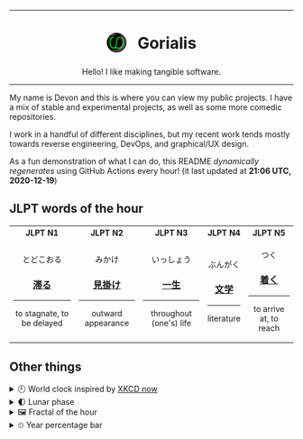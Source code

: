 ***

<h1 align="center">
<sub>
    <img src="readme/resources/avatar.png" height="36">
</sub>
&nbsp;
Gorialis
</h1>
<p align="center">
Hello! I like making tangible software.
</p>

***

My name is Devon and this is where you can view my public projects. I have a mix of stable and experimental projects, as well as some more comedic repositories.

I work in a handful of different disciplines, but my recent work tends mostly towards reverse engineering, DevOps, and graphical/UX design.

As a fun demonstration of what I can do, this README *dynamically regenerates* using GitHub Actions every hour! (it last updated at **21:06 UTC, 2020-12-19**)

<h2>JLPT words of the hour</h2>
<table>
    <tr>
        <th>JLPT N1</th>
        <th>JLPT N2</th>
        <th>JLPT N3</th>
        <th>JLPT N4</th>
        <th>JLPT N5</th>
    </tr>
    <tr>
        <td>
            <p align="center">とどこおる</p>
            <h3 align="center"><b><a href="https://jisho.org/search/%E6%BB%9E%E3%82%8B">滞る</a></b></h3>
            <hr>
            <p align="center">to stagnate,<wbr> to be delayed</p>
        </td>
        <td>
            <p align="center">みかけ</p>
            <h3 align="center"><b><a href="https://jisho.org/search/%E8%A6%8B%E6%8E%9B%E3%81%91">見掛け</a></b></h3>
            <hr>
            <p align="center">outward appearance</p>
        </td>
        <td>
            <p align="center">いっしょう</p>
            <h3 align="center"><b><a href="https://jisho.org/search/%E4%B8%80%E7%94%9F">一生</a></b></h3>
            <hr>
            <p align="center">throughout (one's) life</p>
        </td>
        <td>
            <p align="center">ぶんがく</p>
            <h3 align="center"><b><a href="https://jisho.org/search/%E6%96%87%E5%AD%A6">文学</a></b></h3>
            <hr>
            <p align="center">literature</p>
        </td>
        <td>
            <p align="center">つく</p>
            <h3 align="center"><b><a href="https://jisho.org/search/%E7%9D%80%E3%81%8F">着く</a></b></h3>
            <hr>
            <p align="center">to arrive at,<wbr> to reach</p>
        </td>
    </tr>
</table>

<h2>Other things</h2>
<details>
<summary>🕘  World clock inspired by <a href="https://xkcd.com/now">XKCD now</a></summary>

> <img src="generated/now.png" width="512">

</details>
<details>
<summary>🌓 Lunar phase</summary>

The moon is approximately 19.65% through its phase (First Quarter).

</details>
<details>
<summary>&#x1f5bc; Fractal of the hour</summary>

> <img src="generated/fractal.png" width="512">

</details>
<details>
<summary>&#x23f2; Year percentage bar</summary>
<pre><code>2020 [███████████████████▁] 96.69%</code></pre>
</details>
